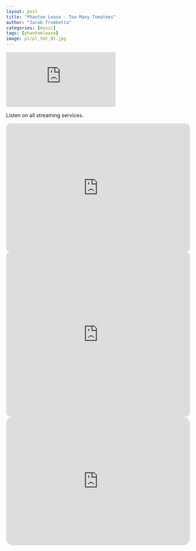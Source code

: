 ```yaml
---
layout: post
title: "Phantom Lease - Too Many Tomatoes"
author: "Jacob Trombetta"
categories: [music]
tags: [phantomlease]
image: pl/pl_tmt_01.jpg
---
```

<div class="video">
  <iframe src="https://www.youtube.com/embed/duc6mX2txnI" 
          frameborder="0"
          allow="accelerometer; autoplay; encrypted-media; gyroscope; picture-in-picture" allowfullscreen>
  </iframe>
</div>

Listen on all streaming services.

<iframe style="border-radius:12px" src="https://open.spotify.com/embed/track/1BmQcevTq6LGYAWgL1B4tG?utm_source=generator" width="100%" height="352" frameBorder="0" allowfullscreen="" allow="autoplay; clipboard-write; encrypted-media; fullscreen; picture-in-picture" loading="lazy"></iframe>

<iframe allow="autoplay *; encrypted-media *; fullscreen *; clipboard-write" frameborder="0" height="450" style="width:100%;max-width:660px;overflow:hidden;border-radius:10px;" sandbox="allow-forms allow-popups allow-same-origin allow-scripts allow-storage-access-by-user-activation allow-top-navigation-by-user-activation" src="https://embed.music.apple.com/us/album/too-many-tomatoes-single/1763113517"></iframe>

<iframe id='AmazonMusicEmbedB0DD9LH3FQ' src='https://music.amazon.com/embed/B0DD9LH3FQ/?id=GWenFxCkmj&marketplaceId=ATVPDKIKX0DER&musicTerritory=US' width='100%' height='352px' frameBorder='0' style='border-radius:20px;max-width:'></iframe>
